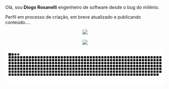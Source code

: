 Olá, sou <b>Diogo Rosanelli</b> engenheiro de software desde o bug do milênio.

Perfil em processo de criação, em breve atualizado e publicando conteúdo....

<p align="center">
  <img src="https://github-readme-stats.vercel.app/api?username=diogorosanelli&hide=contribs,prs&count_private=true&show_icons=true&title_color=fff&icon_color=79ff97&text_color=9f9f9f&bg_color=151515&border_color=000000"/>
</p>

<p align="center">
  <img src="https://github-readme-stats-eight-theta.vercel.app/api/top-langs/?username=diogorosanelli&layout=compact&langs_count=8&title_color=fff&icon_color=79ff97&text_color=9f9f9f&bg_color=151515&border_color=000000" />
</p>

![Snake animation](https://github.com/diogorosanelli/diogorosanelli/blob/output/github-contribution-grid-snake.svg)
